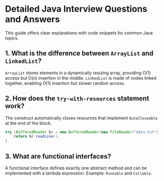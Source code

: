 # Detailed Java Interview Questions and Answers

This guide offers clear explanations with code snippets for common Java topics.

## 1. What is the difference between `ArrayList` and `LinkedList`?
`ArrayList` stores elements in a dynamically resizing array, providing O(1) access but O(n) insertion in the middle. `LinkedList` is made of nodes linked together, enabling O(1) insertion but slower random access.

## 2. How does the `try-with-resources` statement work?
The construct automatically closes resources that implement `AutoCloseable` at the end of the block.

```java
try (BufferedReader br = new BufferedReader(new FileReader("data.txt"))) {
    return br.readLine();
}
```

## 3. What are functional interfaces?
A functional interface defines exactly one abstract method and can be implemented with a lambda expression. Example: `Runnable` and `Callable`.
